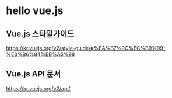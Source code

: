 # hello vue.js

## Vue.js 스타일가이드
https://kr.vuejs.org/v2/style-guide/#%EA%B7%9C%EC%B9%99-%EB%B6%84%EB%A5%98

## Vue.js API 문서
https://kr.vuejs.org/v2/api/